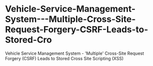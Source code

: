 # Vehicle-Service-Management-System---Multiple-Cross-Site-Request-Forgery-CSRF-Leads-to-Stored-Cro
Vehicle Service Management System - 'Multiple' Cross-Site Request Forgery (CSRF) Leads to Stored Cross Site Scripting (XSS)

